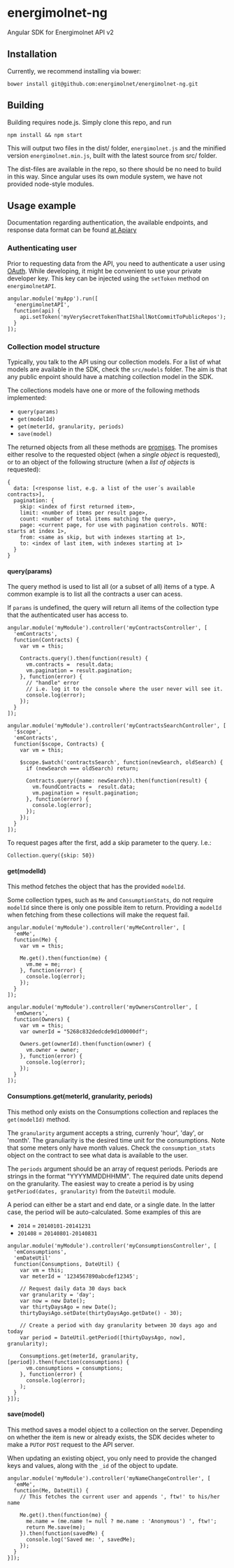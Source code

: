 # energimolnet-ng
Angular SDK for Energimolnet API v2

## Installation

Currently, we recommend installing via bower:
```
bower install git@github.com:energimolnet/energimolnet-ng.git
```

## Building

Building requires node.js. Simply clone this repo, and run
```
npm install && npm start
```

This will output two files in the dist/ folder, `energimolnet.js` and the minified version `energimolnet.min.js`, built with the latest source from src/ folder.

The dist-files are available in the repo, so there should be no need to build in this way. Since angular uses its own module system, we have not provided node-style modules.

## Usage example

Documentation regarding authentication, the available endpoints, and response data format can be found [at Apiary](http://docs.energimolnetv2.apiary.io/)

### Authenticating user

Prior to requesting data from the API, you need to authenticate a user using [OAuth](http://en.wikipedia.org/wiki/OAuth). While developing, it might be convenient to use your private developer key. This key can be injected using the `setToken` method on `energimolnetAPI`.

```
angular.module('myApp').run([
  'energimolnetAPI',
  function(api) {
    api.setToken('myVerySecretTokenThatIShallNotCommitToPublicRepos');
  }
]);
```

### Collection model structure

Typically, you talk to the API using our collection models. For a list of what models are available in the SDK, check the `src/models` folder. The aim is that any public enpoint should have a matching collection model in the SDK.

The collections models have one or more of the following methods implemented:

+ `query(params)`
+ `get(modelId)`
+ `get(meterId, granularity, periods)`
+ `save(model)`

The returned objects from all these methods are [promises](https://docs.angularjs.org/api/ng/service/$q). The promises either resolve to the requested object (when a *single object* is requested), or to an object of the following structure (when a *list of objects* is requested):

```
{
  data: [<response list, e.g. a list of the user´s available contracts>],
  pagination: {
    skip: <index of first returned item>,
    limit: <number of items per result page>,
    count: <number of total items matching the query>,
    page: <current page, for use with pagination controls. NOTE: starts at index 1>,
    from: <same as skip, but with indexes starting at 1>,
    to: <index of last item, with indexes starting at 1>
  }
}
```

#### query(params)

The query method is used to list all (or a subset of all) items of a type. A common example is to list all the contracts a user can acess. 

If `params` is undefined, the query will return all items of the collection type that the authenticated user has access to.

```
angular.module('myModule').controller('myContractsController', [
  'emContracts',
  function(Contracts) {
    var vm = this;

    Contracts.query().then(function(result) {
      vm.contracts =  result.data;
      vm.pagination = result.pagination;
    }, function(error) {
      // "handle" error
      // i.e. log it to the console where the user never will see it.
      console.log(error);
    });
  }
]);

angular.module('myModule').controller('myContractsSearchController', [
  '$scope',
  'emContracts',
  function($scope, Contracts) {
    var vm = this;

    $scope.$watch('contractsSearch', function(newSearch, oldSearch) {
      if (newSearch === oldSearch) return;

      Contracts.query({name: newSearch}).then(function(result) {
        vm.foundContracts =  result.data;
        vm.pagination = result.pagination;
      }, function(error) {
        console.log(error);
      });
    });
  }
]);
```

To request pages after the first, add a skip parameter to the query. I.e.:
```
Collection.query({skip: 50})
```

#### get(modelId)

This method fetches the object that has the provided `modelId`. 

Some collection types, such as `Me` and `ConsumptionStats`, do not require `modelId` since there is only one possible item to return. Providing a `modelId` when fetching from these collections will make the request fail.

```
angular.module('myModule').controller('myMeController', [
  'emMe',
  function(Me) {
    var vm = this;

    Me.get().then(function(me) {
      vm.me = me;
    }, function(error) {
      console.log(error);
    });
  }
]);

angular.module('myModule').controller('myOwnersController', [
  'emOwners',
  function(Owners) {
    var vm = this;
    var ownerId = "5268c832dedcde9d1d0000df"; 

    Owners.get(ownerId).then(function(owner) {
      vm.owner = owner;
    }, function(error) {
      console.log(error);
    });
  }
]);
```

#### Consumptions.get(meterId, granularity, periods)

This method only exists on the Consumptions collection and replaces the `get(modelId)` method. 

The `granularity` argument accepts a string, currenly 'hour', 'day', or 'month'. The granuliarity is the desired time unit for the consumptions. Note that some meters only have month values. Check the `consumption_stats` object on the contract to see what data is available to the user.

The `periods` argument should be an array of request periods. Periods are strings in the format "YYYYMMDDHHMM". The required date units depend on the granularity. The easiest way to create a period is by using `getPeriod(dates, granularity)` from the `DateUtil` module. 

A period can either be a start and end date, or a single date. In the latter case, the period will be auto-calculated. Some examples of this are

+ `2014` = `20140101-20141231`
+ `201408` = `20140801-20140831`

```
angular.module('myModule').controller('myConsumptionsController', [
  'emConsumptions',
  'emDateUtil'
  function(Consumptions, DateUtil) {
    var vm = this;
    var meterId = '1234567890abcdef12345';

    // Request daily data 30 days back
    var granularity = 'day';
    var now = new Date();
    var thirtyDaysAgo = new Date();
    thirtyDaysAgo.setDate(thirtyDaysAgo.getDate() - 30);

    // Create a period with day granularity between 30 days ago and today
    var period = DateUtil.getPeriod([thirtyDaysAgo, now], granularity);

    Consumptions.get(meterId, granularity, [period]).then(function(consumptions) {
      vm.consumptions = consumptions;
    }, function(error) {
      console.log(error);
    );
  }
}]);
```

#### save(model)

This method saves a model object to a collection on the server. Depending on whether the item is new or already exists, the SDK decides wheter to make a `PUT`or `POST` request to the API server.

When updating an existing object, you only need to provide the changed keys and values, along with the `_id` of the object to update.

```
angular.module('myModule').controller('myNameChangeController', [
  'emMe',
  function(Me, DateUtil) {
    // This fetches the current user and appends ', ftw!' to his/her name

    Me.get().then(function(me) {
      me.name = (me.name != null ? me.name : 'Anonymous') ', ftw!';
      return Me.save(me);
    }).then(function(savedMe) {
      console.log('Saved me: ', savedMe);
    });
  }
}]);
```